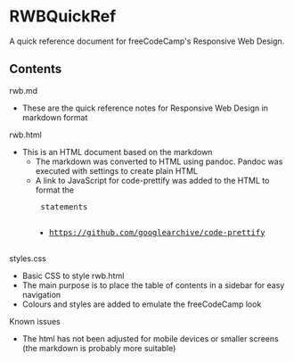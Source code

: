 # RWBQuickRef
A quick reference document for freeCodeCamp's Responsive Web Design.

## Contents

rwb.md
- These are the quick reference notes for Responsive Web Design in markdown format

rwb.html
- This is an HTML document based on the markdown
  - The markdown was converted to HTML using pandoc. Pandoc was executed with settings to create plain HTML
  - A link to JavaScript for code-prettify was added to the HTML to format the <pre> statements
    - https://github.com/googlearchive/code-prettify

styles.css
- Basic CSS to style rwb.html
- The main purpose is to place the table of contents in a sidebar for easy navigation
- Colours and styles are added to emulate the freeCodeCamp look

Known issues
- The html has not been adjusted for mobile devices or smaller screens (the markdown is probably more suitable)
